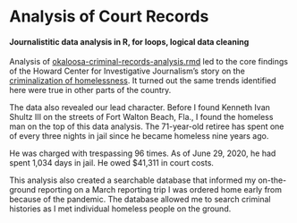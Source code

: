 Analysis of Court Records
================

#### Journalistitic data analysis in R, for loops, logical data cleaning

Analysis of
[okaloosa-criminal-records-analysis.rmd](https://github.com/ryanelittle/work_samples/blob/main/data-analysis-in-r/okaloosa-criminal-records-analysis.Rmd)
led to the core findings of the Howard Center for Investigative
Journalism’s story on the [criminalization of
homelessness](https://apnews.com/article/571a8646896ed0d12f3fe7ca3b1d064d).
It turned out the same trends identified here were true in other parts
of the country.

The data also revealed our lead character. Before I found Kenneth Ivan
Shultz III on the streets of Fort Walton Beach, Fla., I found the
homeless man on the top of this data analysis. The 71-year-old retiree
has spent one of every three nights in jail since he became homeless
nine years ago.

He was charged with trespassing 96 times. As of June 29, 2020, he had
spent 1,034 days in jail. He owed $41,311 in court costs.

This analysis also created a searchable database that informed my
on-the-ground reporting on a March reporting trip I was ordered home
early from because of the pandemic. The database allowed me to search
criminal histories as I met individual homeless people on the ground.
